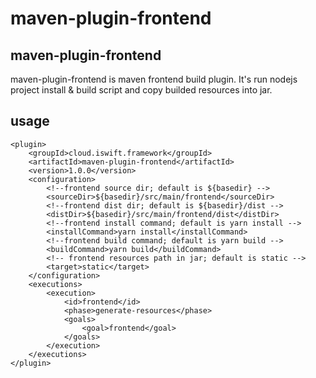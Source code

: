 # maven-plugin-frontend

## maven-plugin-frontend

maven-plugin-frontend is maven frontend build plugin. It's run nodejs project install & build script and copy builded resources into jar.


## usage

```
<plugin>
    <groupId>cloud.iswift.framework</groupId>
    <artifactId>maven-plugin-frontend</artifactId>
    <version>1.0.0</version>
    <configuration>
        <!--frontend source dir; default is ${basedir} -->
        <sourceDir>${basedir}/src/main/frontend</sourceDir>
        <!--frontend dist dir; default is ${basedir}/dist -->
        <distDir>${basedir}/src/main/frontend/dist</distDir>
        <!--frontend install command; default is yarn install -->
        <installCommand>yarn install</installCommand>
        <!--frontend build command; default is yarn build -->
        <buildCommand>yarn build</buildCommand>
        <!-- frontend resources path in jar; default is static -->
        <target>static</target>
    </configuration>
    <executions>
        <execution>
            <id>frontend</id>
            <phase>generate-resources</phase>
            <goals>
                <goal>frontend</goal>
            </goals>
        </execution>
    </executions>
</plugin>
```